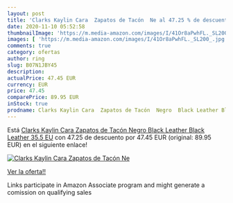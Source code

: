 ```yaml
---
layout: post
title: 'Clarks Kaylin Cara  Zapatos de Tacón  Ne al 47.25 % de descuento'
date: 2020-11-10 05:52:58
thumbnailImage: 'https://m.media-amazon.com/images/I/41Or8aPwhFL._SL200_.jpg'
images: [ 'https://m.media-amazon.com/images/I/41Or8aPwhFL._SL200_.jpg' ]
comments: true
category: ofertas
author: ring
slug: B07N1JBY45
description:
actualPrice: 47.45 EUR
currency: EUR
price: 47.45
comparePrice: 89.95 EUR
inStock: true
prodname: Clarks Kaylin Cara  Zapatos de Tacón  Negro  Black Leather Black Leather   35.5 EU
---
```


Está [Clarks Kaylin Cara  Zapatos de Tacón  Negro  Black Leather Black Leather   35.5 EU](https://www.amazon.es/dp/B07N1JBY45/?tag=tolees-21) con 47.25 de descuento por 47.45 EUR (original: 89.95 EUR) en el siguiente enlace!

[![Clarks Kaylin Cara  Zapatos de Tacón  Ne](https://m.media-amazon.com/images/I/41Or8aPwhFL._SL200_.jpg)](https://www.amazon.es/dp/B07N1JBY45/?tag=tolees-21)

[Ver la oferta!!](https://www.amazon.es/dp/B07N1JBY45/?tag=tolees-21)

Links participate in Amazon Associate program and might generate a comission on qualifying sales


